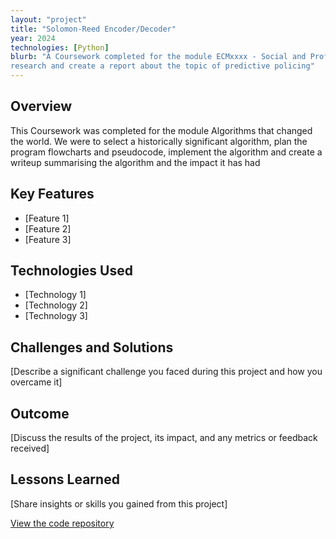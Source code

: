 ```yaml
---
layout: "project"
title: "Solomon-Reed Encoder/Decoder"
year: 2024
technologies: [Python]
blurb: "A Coursework completed for the module ECMxxxx - Social and Professional Issues of the Information Age. The task was to
research and create a report about the topic of predictive policing"
---          
```


## Overview
This Coursework was completed for the module Algorithms that changed the world. We were to select a historically significant algorithm, plan the program flowcharts and pseudocode, implement the algorithm and create a writeup summarising the algorithm and the impact it has had
## Key Features

- [Feature 1]
- [Feature 2]
- [Feature 3]

## Technologies Used

- [Technology 1]
- [Technology 2]
- [Technology 3]

## Challenges and Solutions

[Describe a significant challenge you faced during this project and how you overcame it]

## Outcome

[Discuss the results of the project, its impact, and any metrics or feedback received]

## Lessons Learned

[Share insights or skills you gained from this project]

[View the code repository](http://github.com)